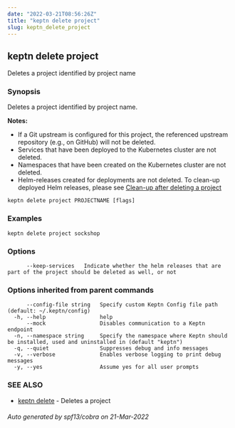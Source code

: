```yaml
---
date: "2022-03-21T08:56:26Z"
title: "keptn delete project"
slug: keptn_delete_project
---
```

## keptn delete project

Deletes a project identified by project name

### Synopsis

Deletes a project identified by project name. 

**Notes:**
* If a Git upstream is configured for this project, the referenced upstream repository (e.g., on GitHub) will not be deleted. 
* Services that have been deployed to the Kubernetes cluster are not deleted.
* Namespaces that have been created on the Kubernetes cluster are not deleted.
* Helm-releases created for deployments are not deleted. To clean-up deployed Helm releases, please see [Clean-up after deleting a project](https://keptn.sh/docs/0.14.x/continuous_delivery/deployment_helm/#clean-up-after-deleting-a-project)


```
keptn delete project PROJECTNAME [flags]
```

### Examples

```
keptn delete project sockshop
```

### Options

```
      --keep-services   Indicate whether the helm releases that are part of the project should be deleted as well, or not
```

### Options inherited from parent commands

```
      --config-file string   Specify custom Keptn Config file path (default: ~/.keptn/config)
  -h, --help                 help
      --mock                 Disables communication to a Keptn endpoint
  -n, --namespace string     Specify the namespace where Keptn should be installed, used and uninstalled in (default "keptn")
  -q, --quiet                Suppresses debug and info messages
  -v, --verbose              Enables verbose logging to print debug messages
  -y, --yes                  Assume yes for all user prompts
```

### SEE ALSO

* [keptn delete](../keptn_delete/)	 - Deletes a project

###### Auto generated by spf13/cobra on 21-Mar-2022
